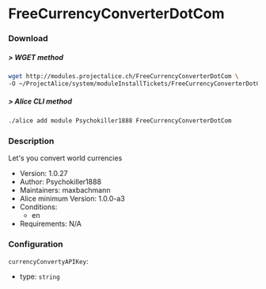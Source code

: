 # FreeCurrencyConverterDotCom

### Download

##### > WGET method
```bash
wget http://modules.projectalice.ch/FreeCurrencyConverterDotCom \
-O ~/ProjectAlice/system/moduleInstallTickets/FreeCurrencyConverterDotCom.install
```

##### > Alice CLI method
```bash
./alice add module Psychokiller1888 FreeCurrencyConverterDotCom
```

### Description
Let's you convert world currencies

- Version: 1.0.27
- Author: Psychokiller1888
- Maintainers: maxbachmann
- Alice minimum Version: 1.0.0-a3
- Conditions:
  - en
- Requirements: N/A


### Configuration

`currencyConvertyAPIKey`:
 - type: `string`

